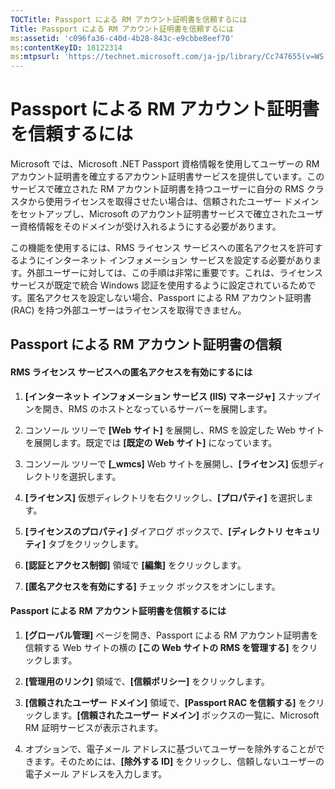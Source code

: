 ```yaml
---
TOCTitle: Passport による RM アカウント証明書を信頼するには
Title: Passport による RM アカウント証明書を信頼するには
ms:assetid: 'c096fa36-c40d-4b28-843c-e9cbbe8eef70'
ms:contentKeyID: 18122314
ms:mtpsurl: 'https://technet.microsoft.com/ja-jp/library/Cc747655(v=WS.10)'
---
```


Passport による RM アカウント証明書を信頼するには
=================================================

Microsoft では、Microsoft .NET Passport 資格情報を使用してユーザーの RM アカウント証明書を確立するアカウント証明書サービスを提供しています。このサービスで確立された RM アカウント証明書を持つユーザーに自分の RMS クラスタから使用ライセンスを取得させたい場合は、信頼されたユーザー ドメインをセットアップし、Microsoft のアカウント証明書サービスで確立されたユーザー資格情報をそのドメインが受け入れるようにする必要があります。

この機能を使用するには、RMS ライセンス サービスへの匿名アクセスを許可するようにインターネット インフォメーション サービスを設定する必要があります。外部ユーザーに対しては、この手順は非常に重要です。これは、ライセンス サービスが既定で統合 Windows 認証を使用するように設定されているためです。匿名アクセスを設定しない場合、Passport による RM アカウント証明書 (RAC) を持つ外部ユーザーはライセンスを取得できません。

Passport による RM アカウント証明書の信頼
-----------------------------------------

#### RMS ライセンス サービスへの匿名アクセスを有効にするには

1.  **\[インターネット インフォメーション サービス (IIS) マネージャ\]** スナップインを開き、RMS のホストとなっているサーバーを展開します。

2.  コンソール ツリーで **\[Web サイト\]** を展開し、RMS を設定した Web サイトを展開します。既定では **\[既定の Web サイト\]** になっています。

3.  コンソール ツリーで **\[\_wmcs\]** Web サイトを展開し、**\[ライセンス\]** 仮想ディレクトリを選択します。

4.  **\[ライセンス\]** 仮想ディレクトリを右クリックし、**\[プロパティ\]** を選択します。

5.  **\[ライセンスのプロパティ\]** ダイアログ ボックスで、**\[ディレクトリ セキュリティ\]** タブをクリックします。

6.  **\[認証とアクセス制御\]** 領域で **\[編集\]** をクリックします。

7.  **\[匿名アクセスを有効にする\]** チェック ボックスをオンにします。

#### Passport による RM アカウント証明書を信頼するには

1.  **\[グローバル管理\]** ページを開き、Passport による RM アカウント証明書を信頼する Web サイトの横の **\[この Web サイトの RMS を管理する\]** をクリックします。

2.  **\[管理用のリンク\]** 領域で、**\[信頼ポリシー\]** をクリックします。

3.  **\[信頼されたユーザー ドメイン\]** 領域で、**\[Passport RAC を信頼する\]** をクリックします。**\[信頼されたユーザー ドメイン\]** ボックスの一覧に、Microsoft RM 証明サービスが表示されます。

4.  オプションで、電子メール アドレスに基づいてユーザーを除外することができます。そのためには、**\[除外する ID\]** をクリックし、信頼しないユーザーの電子メール アドレスを入力します。
